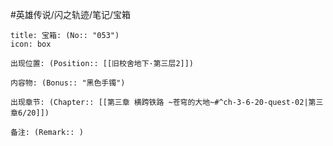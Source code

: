 #英雄传说/闪之轨迹/笔记/宝箱
```ad-quote
title: 宝箱: (No:: "053")
icon: box

出现位置: (Position:: [[旧校舍地下·第三层2]])

内容物: (Bonus:: "黑色手镯")

出现章节: (Chapter:: [[第三章 横跨铁路 ~苍穹的大地~#^ch-3-6-20-quest-02|第三章6/20]])

备注: (Remark:: )

```
